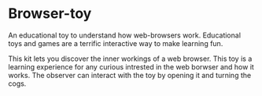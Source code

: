 # Browser-toy
An educational toy to understand how web-browsers work. Educational toys and games are a terrific interactive way to make learning fun.

This kit lets you discover the inner workings of a web browser. This toy is a learning experience for any curious intrested in the web borwser and how it works. The observer can interact with the toy by opening it and turning the cogs.
